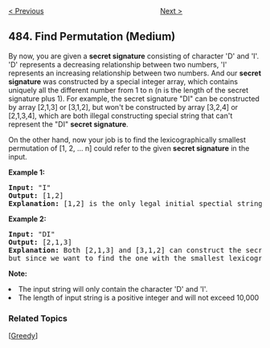 <!--|This file generated by command(leetcode description); DO NOT EDIT.    |-->
<!--+----------------------------------------------------------------------+-->
<!--|@author    openset <openset.wang@gmail.com>                           |-->
<!--|@link      https://github.com/openset                                 |-->
<!--|@home      https://github.com/openset/leetcode                        |-->
<!--+----------------------------------------------------------------------+-->

[< Previous](https://github.com/openset/leetcode/tree/master/problems/smallest-good-base "Smallest Good Base")
　　　　　　　　　　　　　　　　
[Next >](https://github.com/openset/leetcode/tree/master/problems/max-consecutive-ones "Max Consecutive Ones")

## 484. Find Permutation (Medium)

<p>
By now, you are given a <b>secret signature</b> consisting of character 'D' and 'I'. 'D' represents a decreasing relationship between two numbers, 'I' represents an increasing relationship between two numbers. And our <b>secret signature</b> was constructed by a special integer array, which contains uniquely all the different number from 1 to n (n is the length of the secret signature plus 1). For example, the secret signature "DI" can be constructed by array [2,1,3] or [3,1,2], but won't be constructed by array [3,2,4] or [2,1,3,4], which are both illegal constructing special string that can't represent the "DI" <b>secret signature</b>.
</p>

<p>
On the other hand, now your job is to find the lexicographically smallest permutation of [1, 2, ... n] could refer to the given <b>secret signature</b> in the input.
</p>

<p><b>Example 1:</b><br />
<pre><b>Input:</b> "I"
<b>Output:</b> [1,2]
<b>Explanation:</b> [1,2] is the only legal initial spectial string can construct secret signature "I", where the number 1 and 2 construct an increasing relationship.
</pre>
</p>

<p><b>Example 2:</b><br />
<pre><b>Input:</b> "DI"
<b>Output:</b> [2,1,3]
<b>Explanation:</b> Both [2,1,3] and [3,1,2] can construct the secret signature "DI", </br>but since we want to find the one with the smallest lexicographical permutation, you need to output [2,1,3]
</pre>
</p>

<p><b>Note:</b>
<li>The input string will only contain the character 'D' and 'I'.</li>
<li>The length of input string is a positive integer and will not exceed 10,000</li>
</p>

### Related Topics
  [[Greedy](https://github.com/openset/leetcode/tree/master/tag/greedy/README.md)]
